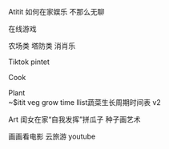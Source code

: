 Atitit 如何在家娱乐 不那么无聊



在线游戏

农场类  塔防类  消肖乐

Tiktok  pintet

Cook

Plant  
~$itit veg grow time llist蔬菜生长周期时间表  v2

Art
闺女在家“自我发挥”拼瓜子   种子画艺术

画画看电影
云旅游  youtube
